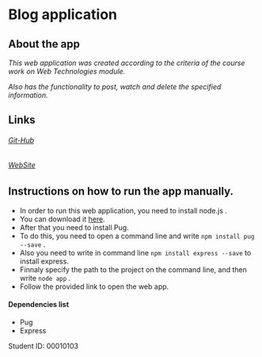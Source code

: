 # Blog application 

## About the app

*This web application was created according to the criteria of the course work on Web Technologies module.*

*Also has the functionality to post, watch and delete the specified information.*

## Links

###### [Git-Hub](https://github.com/00010103/WT.CW2.00010103)
###### [WebSite](http://north-witty-yttrium.glitch.me/)

##  Instructions on how to run the app manually.

* In order to run this web application, you need to install node.js .
* You can download it [here](https://nodejs.org/en/download/).
* After that you need to install Pug.
* To do this, you need to open a command line and write ``` npm install pug --save ``` .
* Also you need to write in command line ``` npm install express --save ``` to install express.
* Finnaly specify the path to the project on the command line, and then write ``` node app ``` .
* Follow the provided link to open the web app.

#### Dependencies list

* Pug
* Express

Student ID: 00010103
